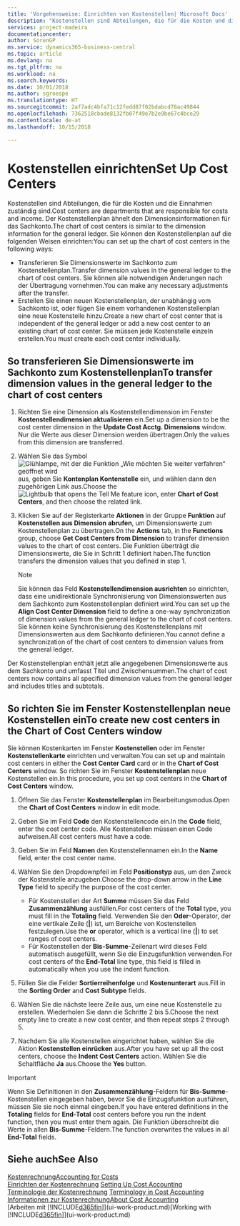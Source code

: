 ```yaml
---
title: 'Vorgehensweise: Einrichten von Kostenstellen| Microsoft Docs'
description: "Kostenstellen sind Abteilungen, die für die Kosten und die Einnahmen zuständig sind. Der Kostenstellenplan ähnelt den Dimensionsinformationen für das Sachkonto."
services: project-madeira
documentationcenter: 
author: SorenGP
ms.service: dynamics365-business-central
ms.topic: article
ms.devlang: na
ms.tgt_pltfrm: na
ms.workload: na
ms.search.keywords: 
ms.date: 10/01/2018
ms.author: sgroespe
ms.translationtype: HT
ms.sourcegitcommit: 2af7adc4bfa71c12fedd87f02bdabcd78ac49844
ms.openlocfilehash: 7362518cbade8132fb07f49e7b2e9be67c4bce29
ms.contentlocale: de-at
ms.lasthandoff: 10/15/2018

---
```

# <a name="set-up-cost-centers"></a><span data-ttu-id="8c7ea-104">Kostenstellen einrichten</span><span class="sxs-lookup"><span data-stu-id="8c7ea-104">Set Up Cost Centers</span></span>
<span data-ttu-id="8c7ea-105">Kostenstellen sind Abteilungen, die für die Kosten und die Einnahmen zuständig sind.</span><span class="sxs-lookup"><span data-stu-id="8c7ea-105">Cost centers are departments that are responsible for costs and income.</span></span> <span data-ttu-id="8c7ea-106">Der Kostenstellenplan ähnelt den Dimensionsinformationen für das Sachkonto.</span><span class="sxs-lookup"><span data-stu-id="8c7ea-106">The chart of cost centers is similar to the dimension information for the general ledger.</span></span> <span data-ttu-id="8c7ea-107">Sie können den Kostenstellenplan auf die folgenden Weisen einrichten:</span><span class="sxs-lookup"><span data-stu-id="8c7ea-107">You can set up the chart of cost centers in the following ways:</span></span>  

-   <span data-ttu-id="8c7ea-108">Transferieren Sie Dimensionswerte im Sachkonto zum Kostenstellenplan.</span><span class="sxs-lookup"><span data-stu-id="8c7ea-108">Transfer dimension values in the general ledger to the chart of cost centers.</span></span> <span data-ttu-id="8c7ea-109">Sie können alle notwendigen Änderungen nach der Übertragung vornehmen.</span><span class="sxs-lookup"><span data-stu-id="8c7ea-109">You can make any necessary adjustments after the transfer.</span></span>  
-   <span data-ttu-id="8c7ea-110">Erstellen Sie einen neuen Kostenstellenplan, der unabhängig vom Sachkonto ist, oder fügen Sie einem vorhandenen Kostenstellenplan eine neue Kostenstelle hinzu.</span><span class="sxs-lookup"><span data-stu-id="8c7ea-110">Create a new chart of cost center that is independent of the general ledger or add a new cost center to an existing chart of cost center.</span></span> <span data-ttu-id="8c7ea-111">Sie müssen jede Kostenstelle einzeln erstellen.</span><span class="sxs-lookup"><span data-stu-id="8c7ea-111">You must create each cost center individually.</span></span>  

## <a name="to-transfer-dimension-values-in-the-general-ledger-to-the-chart-of-cost-centers"></a><span data-ttu-id="8c7ea-112">So transferieren Sie Dimensionswerte im Sachkonto zum Kostenstellenplan</span><span class="sxs-lookup"><span data-stu-id="8c7ea-112">To transfer dimension values in the general ledger to the chart of cost centers</span></span>  
1.  <span data-ttu-id="8c7ea-113">Richten Sie eine Dimension als Kostenstellendimension im Fenster **Kostenstellendimension aktualisieren** ein.</span><span class="sxs-lookup"><span data-stu-id="8c7ea-113">Set up a dimension to be the cost center dimension in the **Update Cost Acctg. Dimensions** window.</span></span> <span data-ttu-id="8c7ea-114">Nur die Werte aus dieser Dimension werden übertragen.</span><span class="sxs-lookup"><span data-stu-id="8c7ea-114">Only the values from this dimension are transferred.</span></span>  
2.  <span data-ttu-id="8c7ea-115">Wählen Sie das Symbol ![Glühlampe, mit der die Funktion „Wie möchten Sie weiter verfahren“ geöffnet wird](media/ui-search/search_small.png "Wie möchten Sie weiter verfahren?") aus, geben Sie **Kontenplan Kontenstelle** ein, und wählen dann den zugehörigen Link aus.</span><span class="sxs-lookup"><span data-stu-id="8c7ea-115">Choose the ![Lightbulb that opens the Tell Me feature](media/ui-search/search_small.png "Tell me what you want to do") icon, enter **Chart of Cost Centers**, and then choose the related link.</span></span>  
3.  <span data-ttu-id="8c7ea-116">Klicken Sie auf der Registerkarte **Aktionen** in der Gruppe **Funktion** auf **Kostenstellen aus Dimension abrufen**, um Dimensionswerte zum Kostenstellenplan zu übertragen.</span><span class="sxs-lookup"><span data-stu-id="8c7ea-116">On the **Actions** tab, in the **Functions** group, choose **Get Cost Centers from Dimension** to transfer dimension values to the chart of cost centers.</span></span> <span data-ttu-id="8c7ea-117">Die Funktion überträgt die Dimensionswerte, die Sie in Schritt 1 definiert haben.</span><span class="sxs-lookup"><span data-stu-id="8c7ea-117">The function transfers the dimension values that you defined in step 1.</span></span>  

    > [!NOTE]  
    >  <span data-ttu-id="8c7ea-118">Sie können das Feld **Kostenstellendimension ausrichten** so einrichten, dass eine unidirektionale Synchronisierung von Dimensionswerten aus dem Sachkonto zum Kostenstellenplan definiert wird.</span><span class="sxs-lookup"><span data-stu-id="8c7ea-118">You can set up the **Align Cost Center Dimension**  field to define a one-way synchronization of dimension values from the general ledger to the chart of cost centers.</span></span> <span data-ttu-id="8c7ea-119">Sie können keine Synchronisierung des Kostenstellenplans mit Dimensionswerten aus dem Sachkonto definieren.</span><span class="sxs-lookup"><span data-stu-id="8c7ea-119">You cannot define a synchronization of the chart of cost centers to dimension values from the general ledger.</span></span>  

<span data-ttu-id="8c7ea-120">Der Kostenstellenplan enthält jetzt alle angegebenen Dimensionswerte aus dem Sachkonto und umfasst Titel und Zwischensummen.</span><span class="sxs-lookup"><span data-stu-id="8c7ea-120">The chart of cost centers now contains all specified dimension values from the general ledger and includes titles and subtotals.</span></span>  

## <a name="to-create-new-cost-centers-in-the-chart-of-cost-centers-window"></a><span data-ttu-id="8c7ea-121">So richten Sie im Fenster Kostenstellenplan neue Kostenstellen ein</span><span class="sxs-lookup"><span data-stu-id="8c7ea-121">To create new cost centers in the Chart of Cost Centers window</span></span>  
<span data-ttu-id="8c7ea-122">Sie können Kostenkarten im Fenster **Kostenstellen** oder im Fenster **Kostenstellenkarte** einrichten und verwalten.</span><span class="sxs-lookup"><span data-stu-id="8c7ea-122">You can set up and maintain cost centers in either the **Cost Center Card** card or in the **Chart of Cost Centers** window.</span></span> <span data-ttu-id="8c7ea-123">So richten Sie im Fenster **Kostenstellenplan** neue Kostenstellen ein.</span><span class="sxs-lookup"><span data-stu-id="8c7ea-123">In this procedure, you set up cost centers in the **Chart of Cost Centers** window.</span></span>  

1. <span data-ttu-id="8c7ea-124">Öffnen Sie das Fenster **Kostenstellenplan** im Bearbeitungsmodus.</span><span class="sxs-lookup"><span data-stu-id="8c7ea-124">Open the **Chart of Cost Centers** window in edit mode.</span></span>  
2. <span data-ttu-id="8c7ea-125">Geben Sie im Feld **Code** den Kostenstellencode ein.</span><span class="sxs-lookup"><span data-stu-id="8c7ea-125">In the **Code** field, enter the cost center code.</span></span> <span data-ttu-id="8c7ea-126">Alle Kostenstellen müssen einen Code aufweisen.</span><span class="sxs-lookup"><span data-stu-id="8c7ea-126">All cost centers must have a code.</span></span>  
3. <span data-ttu-id="8c7ea-127">Geben Sie im Feld **Namen** den Kostenstellennamen ein.</span><span class="sxs-lookup"><span data-stu-id="8c7ea-127">In the **Name** field, enter the cost center name.</span></span>  
4. <span data-ttu-id="8c7ea-128">Wählen Sie den Dropdownpfeil im Feld **Positionstyp** aus, um den Zweck der Kostenstelle anzugeben.</span><span class="sxs-lookup"><span data-stu-id="8c7ea-128">Choose the drop-down arrow in the **Line Type** field to specify the purpose of the cost center.</span></span>  

    - <span data-ttu-id="8c7ea-129">Für Kostenstellen der Art **Summe** müssen Sie das Feld **Zusammenzählung** ausfüllen.</span><span class="sxs-lookup"><span data-stu-id="8c7ea-129">For cost centers of the **Total** type, you must fill in the **Totaling** field.</span></span> <span data-ttu-id="8c7ea-130">Verwenden Sie den **Oder**-Operator, der eine vertikale Zeile (**&#124;**) ist, um Bereiche von Kostenstellen festzulegen.</span><span class="sxs-lookup"><span data-stu-id="8c7ea-130">Use the **or** operator, which is a vertical line (**&#124;**) to set ranges of cost centers.</span></span>  
    - <span data-ttu-id="8c7ea-131">Für Kostenstellen der **Bis-Summe**-Zeilenart wird dieses Feld automatisch ausgefüllt, wenn Sie die Einzugsfunktion verwenden.</span><span class="sxs-lookup"><span data-stu-id="8c7ea-131">For cost centers of the **End-Total** line type, this field is filled in automatically when you use the indent function.</span></span>  
5.  <span data-ttu-id="8c7ea-132">Füllen Sie die Felder **Sortierreihenfolge** und **Kostenunterart** aus.</span><span class="sxs-lookup"><span data-stu-id="8c7ea-132">Fill in the **Sorting Order** and **Cost Subtype** fields.</span></span>  
6.  <span data-ttu-id="8c7ea-133">Wählen Sie die nächste leere Zeile aus, um eine neue Kostenstelle zu erstellen. Wiederholen Sie dann die Schritte 2 bis 5.</span><span class="sxs-lookup"><span data-stu-id="8c7ea-133">Choose the next empty line to create a new cost center, and then repeat steps 2 through 5.</span></span>  
7.  <span data-ttu-id="8c7ea-134">Nachdem Sie alle Kostenstellen eingerichtet haben, wählen Sie die Aktion **Kostenstellen einrücken** aus.</span><span class="sxs-lookup"><span data-stu-id="8c7ea-134">After you have set up all the cost centers, choose the **Indent Cost Centers** action.</span></span> <span data-ttu-id="8c7ea-135">Wählen Sie die Schaltfläche **Ja** aus.</span><span class="sxs-lookup"><span data-stu-id="8c7ea-135">Choose the **Yes** button.</span></span>  

> [!IMPORTANT]  
>  <span data-ttu-id="8c7ea-136">Wenn Sie Definitionen in den **Zusammenzählung**-Feldern für **Bis-Summe**-Kostenstellen eingegeben haben, bevor Sie die Einzugsfunktion ausführen, müssen Sie sie noch einmal eingeben.</span><span class="sxs-lookup"><span data-stu-id="8c7ea-136">If you have entered definitions in the **Totaling** fields for **End-Total** cost centers before you run the indent function, then you must enter them again.</span></span> <span data-ttu-id="8c7ea-137">Die Funktion überschreibt die Werte in allen **Bis-Summe**-Feldern.</span><span class="sxs-lookup"><span data-stu-id="8c7ea-137">The function overwrites the values in all **End-Total** fields.</span></span>  

## <a name="see-also"></a><span data-ttu-id="8c7ea-138">Siehe auch</span><span class="sxs-lookup"><span data-stu-id="8c7ea-138">See Also</span></span>  
[<span data-ttu-id="8c7ea-139">Kostenrechnung</span><span class="sxs-lookup"><span data-stu-id="8c7ea-139">Accounting for Costs</span></span>](finance-manage-cost-accounting.md)  
<span data-ttu-id="8c7ea-140">[Einrichten der Kostenrechnung](finance-set-up-cost-accounting.md) </span><span class="sxs-lookup"><span data-stu-id="8c7ea-140">[Setting Up Cost Accounting](finance-set-up-cost-accounting.md) </span></span>  
<span data-ttu-id="8c7ea-141">[Terminologie der Kostenrechnung](finance-terminology-in-cost-accounting.md) </span><span class="sxs-lookup"><span data-stu-id="8c7ea-141">[Terminology in Cost Accounting](finance-terminology-in-cost-accounting.md) </span></span>  
[<span data-ttu-id="8c7ea-142">Informationen zur Kostenrechnung</span><span class="sxs-lookup"><span data-stu-id="8c7ea-142">About Cost Accounting</span></span>](finance-about-cost-accounting.md)  
<span data-ttu-id="8c7ea-143">[Arbeiten mit [!INCLUDE[d365fin](includes/d365fin_md.md)]](ui-work-product.md)</span><span class="sxs-lookup"><span data-stu-id="8c7ea-143">[Working with [!INCLUDE[d365fin](includes/d365fin_md.md)]](ui-work-product.md)</span></span>

